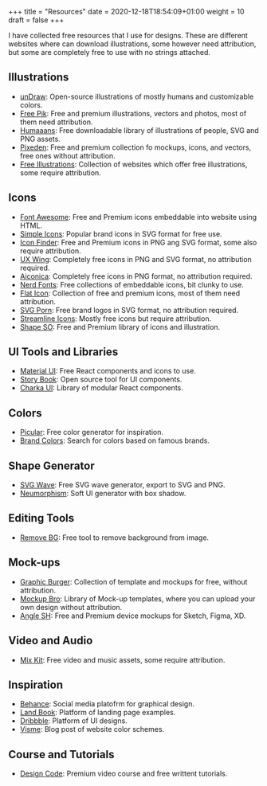 +++
title = "Resources"
date = 2020-12-18T18:54:09+01:00
weight = 10
draft = false
+++

I have collected free resources that I use for designs. These are different websites where can download illustrations, some however need attribution, but some are completely free to use with no strings attached.

## Illustrations

- [unDraw](https://undraw.co/): Open-source illustrations of mostly humans and customizable colors.
- [Free Pik](https://www.freepik.com/): Free and premium illustrations, vectors and photos, most of them need attribution.
- [Humaaans](https://www.humaaans.com): Free downloadable library of illustrations of people, SVG and PNG assets.
- [Pixeden](https://www.pixeden.com/): Free and premium collection fo mockups, icons, and vectors, free ones without attribution.
- [Free Illustrations](https://freeillustrations.xyz/): Collection of websites which offer free illustrations, some require attribution.

## Icons

- [Font Awesome](https://fontawesome.com/): Free and Premium icons embeddable into website using HTML.
- [Simple Icons](https://simpleicons.org/): Popular brand icons in SVG format for free use.
- [Icon Finder](https://www.iconfinder.com/): Free and Premium icons in PNG ang SVG format, some also require attribution.
- [UX Wing](https://uxwing.com/): Completely free icons in PNG and SVG format, no attribution required.
- [Aiconica](https://aiconica.net/):  Completely free icons in PNG format, no attribution required.
- [Nerd Fonts](https://www.nerdfonts.com/): Free collections of embeddable icons, bit clunky to use.
- [Flat Icon](https://www.flaticon.com/): Collection of free and premium icons, most of them need attribution.
- [SVG Porn](https://svgporn.com/): Free brand logos in SVG format, no attribution required.
- [Streamline Icons](https://www.streamlineicons.com/?utm_source=twitter&utm_medium=cpc&utm_campaign=Streamline%20Icons): Mostly free icons but require attribution. 
- [Shape SO](https://shape.so/): Free and Premium library of icons and illustration.

## UI Tools and Libraries

- [Material UI](https://material-ui.com/): Free React components and icons to use.
- [Story Book](https://storybook.js.org/): Open source tool for UI components.
- [Charka UI](https://chakra-ui.com/): Library of modular React components.

## Colors

- [Picular](https://picular.co/): Free color generator for inspiration.
- [Brand Colors](http://brandcolors.net): Search for colors based on famous brands.

## Shape Generator

- [SVG Wave](https://svgwave.in): Free SVG wave generator, export to SVG and PNG.
- [Neumorphism](https://neumorphism.io/): Soft UI generator with box shadow.

## Editing Tools

- [Remove BG](https://www.remove.bg/): Free tool to remove background from image.

## Mock-ups

- [Graphic Burger](https://graphicburger.com/): Collection of template and mockups for free, without attribution.
- [Mockup Bro](https://mockupbro.com/): Library of Mock-up templates, where you can upload your own design without attribution.
- [Angle SH](https://angle.sh/): Free and Premium device mockups for Sketch, Figma, XD.

## Video and Audio

- [Mix Kit](https://mixkit.co/): Free video and music assets, some require attribution.

## Inspiration

- [Behance](https://www.behance.net/): Social media platofrm for graphical design.
- [Land Book](https://land-book.com/): Platform of landing page examples.
- [Dribbble](https://dribbble.com/): Platform of UI designs.
- [Visme](https://visme.co/blog/website-color-schemes/): Blog post of website color schemes.

## Course and Tutorials

- [Design Code](https://designcode.io/): Premium video course and free writtent tutorials.
